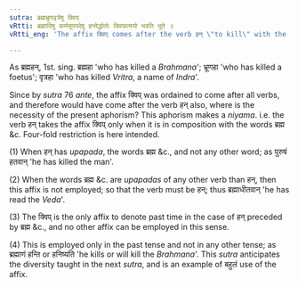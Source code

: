 ```yaml
---
sutra: ब्रह्मभ्रूणवृत्रेषु क्विप्
vRtti: ब्रह्मादिषु कर्मसूपपदेषु हन्तेर्द्धातोः क्विप्प्रत्ययो भवति भूते ॥
vRtti_eng: 'The affix क्विप् comes after the verb हन् \"to kill\" with the sense of past time, when the following words in the accusative case are in composition: ब्रह्म \"a _Brahmana_\", भ्रूण \"a foetus\" and वृत्र \"_Vritra_\".'

---
```

As ब्रह्महन्, 1st. sing. ब्रह्महा 'who has killed a _Brahmana_'; भ्रूणहा 'who has killed a foetus'; वृत्रहा 'who has killed _Vritra_, a name of _Indra_'.

Since by _sutra_ 76 _ante_, the affix क्विप् was ordained to come after all verbs, and therefore would have come after the verb हन् also, where is the necessity of the present aphorism? This aphorism makes a _niyama_. i.e. the verb हन् takes the affix क्विप् only when it is in composition with the words ब्रह्म &c. Four-fold restriction is here intended.

(1) When हन् has _upapada_, the words ब्रह्म &c., and not any other word; as पुरुषं हतवान् 'he has killed the man'.

(2) When the words ब्रह्म &c. are _upapadas_ of any other verb than हन्, then this affix is not employed; so that the verb must be हन्; thus ब्रह्माधीतवान् 'he has read the _Veda_'.

(3) The क्विप् is the only affix to denote past time in the case of हन् preceded by ब्रह्म &c., and no other affix can be employed in this sense.

(4) This is employed only in the past tense and not in any other tense; as ब्रह्माणं हन्ति or हनिष्यति 'he kills or will kill the _Brahmana_'. This _sutra_ anticipates the diversity taught in the next _sutra_, and is an example of बहुलं use of the affix.